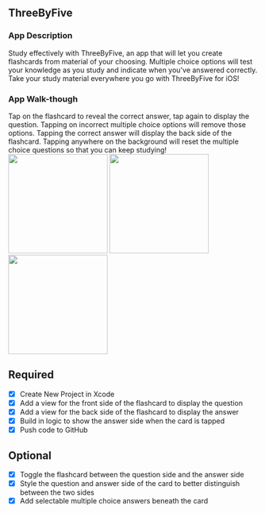 ## ThreeByFive

### App Description
Study effectively with ThreeByFive, an app that will let you create flashcards from material of your choosing. Multiple choice options will test your knowledge as you study and indicate when you've answered correctly. Take your study material everywhere you go with ThreeByFive for iOS!

### App Walk-though
Tap on the flashcard to reveal the correct answer, tap again to display the question.
Tapping on incorrect multiple choice options will remove those options. Tapping the correct answer will display the back side of the flashcard.
Tapping anywhere on the background will reset the multiple choice questions so that you can keep studying!
<img src="https://i.imgur.com/VJaxFQM.gif" width=200>
<img src="https://i.imgur.com/wUphOdL.gif" width=200>
<img src="https://i.imgur.com/ctL6ZYN.gif" width=200>

## Required
- [x] Create New Project in Xcode
- [x] Add a view for the front side of the flashcard to display the question
- [x] Add a view for the back side of the flashcard to display the answer
- [x] Build in logic to show the answer side when the card is tapped
- [x] Push code to GitHub
## Optional
- [x] Toggle the flashcard between the question side and the answer side
- [x] Style the question and answer side of the card to better distinguish between the two sides
- [x] Add selectable multiple choice answers beneath the card

